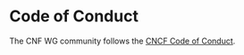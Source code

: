 # Code of Conduct

The CNF WG community follows the
[CNCF Code of Conduct](https://github.com/cncf/foundation/blob/master/code-of-conduct.md).
